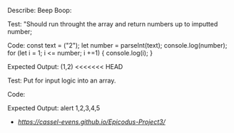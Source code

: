 <!-- Buisness Logic  -->
Describe: Beep Boop:

Test: "Should run throught the array and return numbers up to imputted number;

Code: const text = ("2");
let number = parseInt(text);
console.log(number);
for (let i = 1; i <= number; i +=1) {
  console.log(i);
} 

Expected Output: (1,2)
<<<<<<< HEAD

Test: Put for input logic into an array.

Code:

Expected Output: alert 1,2,3,4,5

* _https://cassel-evens.github.io/Epicodus-Project3/_ 
